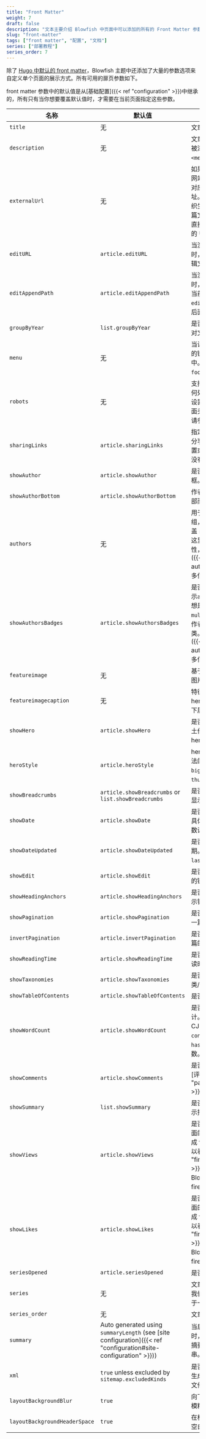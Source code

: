 ```yaml
---
title: "Front Matter"
weight: 7
draft: false
description: "文本主要介绍 Blowfish 中页面中可以添加的所有的 Front Matter 参数。"
slug: "front-matter"
tags: ["front matter", "配置", "文档"]
series: ["部署教程"]
series_order: 7
---
```


除了 [Hugo 中默认的 front matter](https://gohugo.io/content-management/front-matter/#front-matter-variables)，Blowfish 主题中还添加了大量的参数选项来自定义单个页面的展示方式。所有可用的扉页参数如下。

front matter 参数中的默认值是从[基础配置]({{< ref "configuration" >}})中继承的，所有只有当你想要覆盖默认值时，才需要在当前页面指定这些参数。

<!-- prettier-ignore-start -->
| 名称                          | 默认值                                                                                                          | 描述                                                                                                                                                                                         |
| ----------------------------- | --------------------------------------------------------------------------------------------------------------- | -------------------------------------------------------------------------------------------------------------------------------------------------------------------------------------------- |
| `title`                       | 无                                                                                                              | 文章名称。                                                                                                                                                                                   |
| `description`                 | 无                                                                                                              | 文章的描述信息，它会被添加在 HTML 的 `<meta>`  元数据中。                                                                                                                                    |
| `externalUrl`                 | 无                                                                                                              | 如果文章发布在第三方网站上，这里提供只想对应文章的 URL 地址。提供 URL 将会组织生成内容页面，对这篇文章的任何引用都会直接跳转到第三方网站的 URL 上面。                                        |
| `editURL`                     | `article.editURL`                                                                                               | 当激活 `showEdit` 参数时，此参数用来设置编辑文章的 URL。                                                                                                                                     |
| `editAppendPath`              | `article.editAppendPath`                                                                                        | 当激活 `showEdit` 参数时，该参数指定是否将当前文章路径添加到 `editURL` 设置的 URL 后面。                                                                                                     |
| `groupByYear`                 | `list.groupByYear`                                                                                              | 是否在列表页面按年份对文章进行分组。                                                                                                                                                         |
| `menu`                        | 无                                                                                                              | 当设置此值，这篇内容的链接将会出现在菜单中。有效值是 `main` 或 `footer`。                                                                                                                    |
| `robots`                      | 无                                                                                                              | 支持搜索引擎的爬虫如何处理这篇文章。如果设置了此值，它将在页面头部输出。更多内容请参考 [Google 文档](https://developers.google.com/search/docs/advanced/robots/robots_meta_tag#directives)。 |
| `sharingLinks`                | `article.sharingLinks`                                                                                          | 指定文章结尾显示哪些分享链接。如果没有设置或设置为 `false` ，则没有分享链接。                                                                                                                |
| `showAuthor`                  | `article.showAuthor`                                                                                            | 是否在页脚处显示作者框。                                                                                                                                                                     |
| `showAuthorBottom`            | `article.showAuthorBottom`                                                                                      | 作者框显示在每页的底部而不是顶部。                                                                                                                    |
| `authors`                     | 无                                                                                                              | 用于展示多创作者的数组，如果设置了将会覆盖 `showAuthor` 设置。这里使用了多作者的特性，查看[这个页面]({{< ref "multi-author" >}})来获取更多信息。                                             |
| `showAuthorsBadges`           | `article.showAuthorsBadges`                                                                                     | 是否在文章和列表页展示`authors`作者分类。想是它生效需要开启`multiple authors`多创作者和 `authors` 作者分类。 查看[这个页面]({{< ref "multi-author" >}})来获取更多信息。                      |
| `featureimage`                | 无                                                                                                              | 基于外部 URL 的特征图片链接。                                                                                                                                                                |
| `featureimagecaption`         | 无                                                                                                              | 特征图片的说明，仅在 hero 样式的 `big` 风格下展示。                                                                                                                                          |
| `showHero`                    | `article.showHero`                                                                                              | 是否在文章页面将所裸土作为文章页面内的 hero 图片显示。                                                                                                                                       |
| `heroStyle`                   | `article.heroStyle`                                                                                             | hero 图片的风格，合法的值有： `basic`、`big`、`background`、`thumbAndBackground`。                                                                                                           |
| `showBreadcrumbs`             | `article.showBreadcrumbs` or `list.showBreadcrumbs`                                                             | 是否在文章或列表页面显示面包屑导航。                                                                                                                                                         |
| `showDate`                    | `article.showDate`                                                                                              | 是否显示文章的日期。具体日期使用 `date` 参数设置。                                                                                                                                           |
| `showDateUpdated`             | `article.showDateUpdated`                                                                                       | 是否显示文章的更新日期。具体日期使用 `lastmod` 参数设置。                                                                                                                                    |
| `showEdit`                    | `article.showEdit`                                                                                              | 是否显示编辑文章内容的链接。                                                                                                                                                                 |
| `showHeadingAnchors`          | `article.showHeadingAnchors`                                                                                    | 是否在文章的标题旁显示锚点链接。                                                                                                                                                             |
| `showPagination`              | `article.showPagination`                                                                                        | 是否在文章页脚显示下一篇/上一篇链接。                                                                                                                                                        |
| `invertPagination`            | `article.invertPagination`                                                                                      | 是否翻转下一篇/上一篇的链接方向。                                                                                                                                                            |
| `showReadingTime`             | `article.showReadingTime`                                                                                       | 是否显示文章的预估阅读时间。                                                                                                                                                                 |
| `showTaxonomies`              | `article.showTaxonomies`                                                                                        | 是否显示文章关联的分类/标签。                                                                                                                                                                |
| `showTableOfContents`         | `article.showTableOfContents`                                                                                   | 是否显示文章目录。                                                                                                                                                                           |
| `showWordCount`               | `article.showWordCount`                                                                                         | 是否显示文章字数统计。如果你的语言属于 CJK 语言，需要在 `config.toml` 中开启 `hasCJKLanguage` 参数。                                                                                         |
| `showComments`                | `article.showComments`                                                                                          | 是否在文章页脚显示 [评论部分]({{< ref "partials#comments" >}})。                                                                                                                             |
| `showSummary`                 | `list.showSummary`                                                                                              | 是否在文章或列表页显示摘要。                                                                                                                                                                 |
| `showViews`                   | `article.showViews`                                                                                             | 是否显示文章和列表页面的阅读量。这需要集成 firebase ，具体可以看[这个页面]({{< ref "firebase-views" >}})来了解如何在 Blowfish 中集成firebase。                                               |
| `showLikes`                   | `article.showLikes`                                                                                             | 是否显示文章和列表页面的点赞量。这需要集成 firebase ，具体可以看[这个页面]({{< ref "firebase-views" >}})来了解如何在 Blowfish 中集成firebase。                                               |
| `seriesOpened`                | `article.seriesOpened`                                                                                          | 是否打开系列模块。                                                                                                                                                                           |
| `series`                      | 无                                                                                                              | 文章所属的系列数组，我们建议每篇文章只属于一个系列。                                                                                                                                         |
| `series_order`                | 无                                                                                                              | 文章在系列中的编号。                                                                                                                                                                         |
| `summary`                     | Auto generated using `summaryLength` (see [site configuration]({{< ref "configuration#site-configuration" >}})) | 当启用 `showSummary` 时，这是作为这篇文章摘要的Markdown字符串。                                                                                                                              |
| `xml`                         | `true` unless excluded by `sitemap.excludedKinds`                                                               | 是否将这篇文章包含在生成的 `/sitemap.xml` 文件中。                                                                                                                                           |
| `layoutBackgroundBlur`        | `true`                                                                                                          | 向下滚动主页时，是否模糊背景图。                                                                                                                                                             |
| `layoutBackgroundHeaderSpace` | `true`                                                                                                          | 在标题和正文之间添加空白区域间隔。                                                                                                                                                           |
<!-- prettier-ignore-end -->
